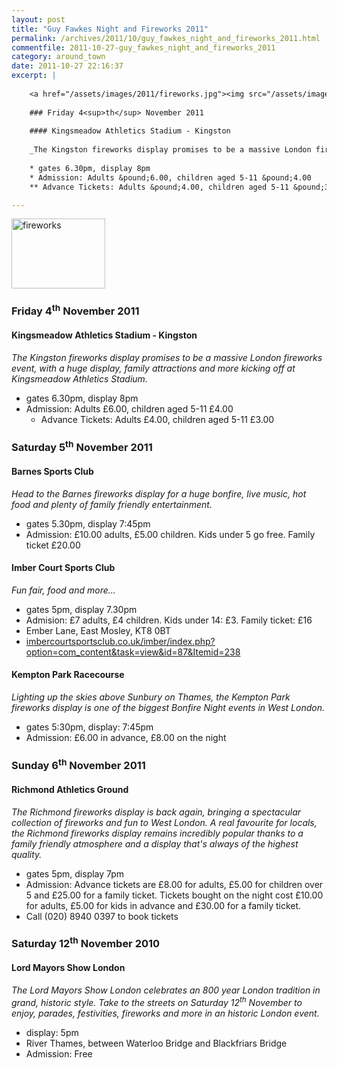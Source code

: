 ```yaml
---
layout: post
title: "Guy Fawkes Night and Fireworks 2011"
permalink: /archives/2011/10/guy_fawkes_night_and_fireworks_2011.html
commentfile: 2011-10-27-guy_fawkes_night_and_fireworks_2011
category: around_town
date: 2011-10-27 22:16:37
excerpt: |
    
    <a href="/assets/images/2011/fireworks.jpg"><img src="/assets/images/2011/fireworks-thumb.jpg" width="150" height="112" alt="fireworks" class="photo right" /></a>
    
    ### Friday 4<sup>th</sup> November 2011
    
    #### Kingsmeadow Athletics Stadium - Kingston
    
    _The Kingston fireworks display promises to be a massive London fireworks event, with a huge display, family attractions and more kicking off at Kingsmeadow Athletics Stadium._
    
    * gates 6.30pm, display 8pm
    * Admission: Adults &pound;6.00, children aged 5-11 &pound;4.00
    ** Advance Tickets: Adults &pound;4.00, children aged 5-11 &pound;3.00

---
```


<a href="/assets/images/2011/fireworks.jpg"><img src="/assets/images/2011/fireworks-thumb.jpg" width="150" height="112" alt="fireworks" class="photo right" /></a>

### Friday 4<sup>th</sup> November 2011

#### Kingsmeadow Athletics Stadium - Kingston

*The Kingston fireworks display promises to be a massive London fireworks event, with a huge display, family attractions and more kicking off at Kingsmeadow Athletics Stadium.*

-   gates 6.30pm, display 8pm
-   Admission: Adults £6.00, children aged 5-11 £4.00
    -   Advance Tickets: Adults £4.00, children aged 5-11 £3.00

### Saturday 5<sup>th</sup> November 2011

#### Barnes Sports Club

*Head to the Barnes fireworks display for a huge bonfire, live music, hot food and plenty of family friendly entertainment.*

-   gates 5.30pm, display 7:45pm
-   Admission: £10.00 adults, £5.00 children. Kids under 5 go free. Family ticket £20.00

#### Imber Court Sports Club

*Fun fair, food and more...*

-   gates 5pm, display 7.30pm
-   Admision: £7 adults, £4 children. Kids under 14: £3. Family ticket: £16
-   Ember Lane, East Mosley, KT8 0BT
-   [imbercourtsportsclub.co.uk/imber/index.php?option=com\_content&task=view&id=87&Itemid=238](http://imbercourtsportsclub.co.uk/imber/index.php?option=com_content&task=view&id=87&Itemid=238)

#### Kempton Park Racecourse

*Lighting up the skies above Sunbury on Thames, the Kempton Park fireworks display is one of the biggest Bonfire Night events in West London.*

-   gates 5:30pm, display: 7:45pm
-   Admission: £6.00 in advance, £8.00 on the night

### Sunday 6<sup>th</sup> November 2011

#### Richmond Athletics Ground

*The Richmond fireworks display is back again, bringing a spectacular collection of fireworks and fun to West London. A real favourite for locals, the Richmond fireworks display remains incredibly popular thanks to a family friendly atmosphere and a display that's always of the highest quality.*

-   gates 5pm, display 7pm
-   Admission: Advance tickets are £8.00 for adults, £5.00 for children over 5 and £25.00 for a family ticket. Tickets bought on the night cost £10.00 for adults, £5.00 for kids in advance and £30.00 for a family ticket.
-   Call (020) 8940 0397 to book tickets

### Saturday 12<sup>th</sup> November 2010

#### Lord Mayors Show London

*The Lord Mayors Show London celebrates an 800 year London tradition in grand, historic style. Take to the streets on Saturday 12<sup>th</sup> November to enjoy, parades, festivities, fireworks and more in an historic London event.*

-   display: 5pm
-   River Thames, between Waterloo Bridge and Blackfriars Bridge
-   Admission: Free
